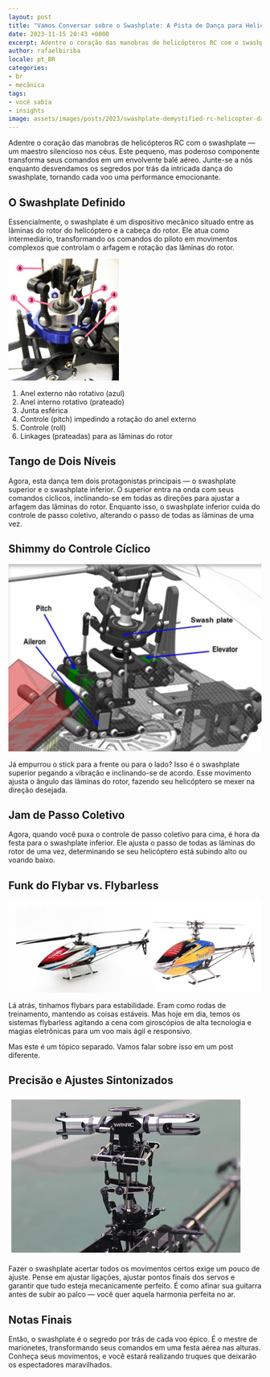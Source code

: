 ```yaml
---
layout: post
title: "Vamos Conversar sobre o Swashplate: A Pista de Dança para Helicópteros RC"
date: 2023-11-15 20:43 +0000
excerpt: Adentre o coração das manobras de helicópteros RC com o swashplate — um maestro silencioso nos céus. Este pequeno, mas poderoso componente transforma seus comandos em um envolvente balé aéreo. Junte-se a nós enquanto desvendamos os segredos por trás da intricada dança do swashplate, tornando cada voo uma performance emocionante.
author: rafaelbiriba
locale: pt_BR
categories:
- br
- mecânica
tags:
- você sabia
- insights
image: assets/images/posts/2023/swashplate-demystified-rc-helicopter-dance/swashplates.jpg
---
```


Adentre o coração das manobras de helicópteros RC com o swashplate — um maestro silencioso nos céus. Este pequeno, mas poderoso componente transforma seus comandos em um envolvente balé aéreo. Junte-se a nós enquanto desvendamos os segredos por trás da intricada dança do swashplate, tornando cada voo uma performance emocionante.

## O Swashplate Definido

Essencialmente, o swashplate é um dispositivo mecânico situado entre as lâminas do rotor do helicóptero e a cabeça do rotor. Ele atua como intermediário, transformando os comandos do piloto em movimentos complexos que controlam o arfagem e rotação das lâminas do rotor.

![Swashplate em um helicóptero controlado por rádio.](/assets/images/posts/2023/swashplate-demystified-rc-helicopter-dance/wikipedia-swashplate.png)

1. Anel externo não rotativo (azul)
2. Anel interno rotativo (prateado)
3. Junta esférica
4. Controle (pitch) impedindo a rotação do anel externo
5. Controle (roll)
6. Linkages (prateadas) para as lâminas do rotor

## Tango de Dois Níveis

Agora, esta dança tem dois protagonistas principais — o swashplate superior e o swashplate inferior. O superior entra na onda com seus comandos cíclicos, inclinando-se em todas as direções para ajustar a arfagem das lâminas do rotor. Enquanto isso, o swashplate inferior cuida do controle de passo coletivo, alterando o passo de todas as lâminas de uma vez.

## Shimmy do Controle Cíclico

![Servos do Swashplate](/assets/images/posts/2023/swashplate-demystified-rc-helicopter-dance/swashplate-servos.jpg)

Já empurrou o stick para a frente ou para o lado? Isso é o swashplate superior pegando a vibração e inclinando-se de acordo. Esse movimento ajusta o ângulo das lâminas do rotor, fazendo seu helicóptero se mexer na direção desejada.

## Jam de Passo Coletivo

Agora, quando você puxa o controle de passo coletivo para cima, é hora da festa para o swashplate inferior. Ele ajusta o passo de todas as lâminas do rotor de uma vez, determinando se seu helicóptero está subindo alto ou voando baixo.

## Funk do Flybar vs. Flybarless

![Flybar vs. Flybarless](/assets/images/posts/2023/swashplate-demystified-rc-helicopter-dance/flybar-flybarless.jpg)

Lá atrás, tínhamos flybars para estabilidade. Eram como rodas de treinamento, mantendo as coisas estáveis. Mas hoje em dia, temos os sistemas flybarless agitando a cena com giroscópios de alta tecnologia e magias eletrônicas para um voo mais ágil e responsivo.

Mas este é um tópico separado. Vamos falar sobre isso em um post diferente.

## Precisão e Ajustes Sintonizados

![Ligações do Swashplate](/assets/images/posts/2023/swashplate-demystified-rc-helicopter-dance/swashplate.jpg)

Fazer o swashplate acertar todos os movimentos certos exige um pouco de ajuste. Pense em ajustar ligações, ajustar pontos finais dos servos e garantir que tudo esteja mecanicamente perfeito. É como afinar sua guitarra antes de subir ao palco — você quer aquela harmonia perfeita no ar.

## Notas Finais

Então, o swashplate é o segredo por trás de cada voo épico. É o mestre de marionetes, transformando seus comandos em uma festa aérea nas alturas. Conheça seus movimentos, e você estará realizando truques que deixarão os espectadores maravilhados.
